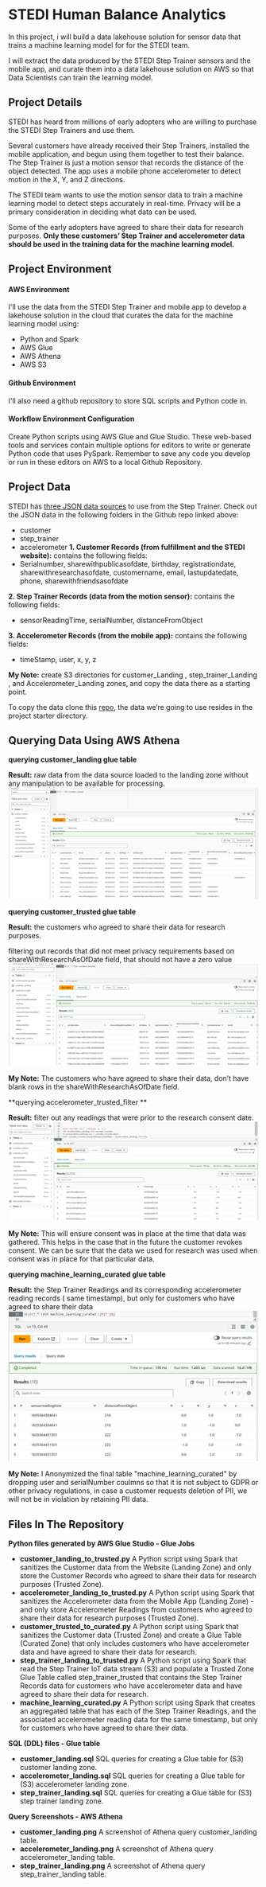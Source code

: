 # STEDI Human Balance Analytics

In this project, i will build a data lakehouse solution for sensor data that trains a machine learning model for for the STEDI team.

I will extract the data produced by the STEDI Step Trainer sensors and the mobile app, and curate them into a data lakehouse solution on AWS so that Data Scientists can train the learning model.



## Project Details
STEDI has heard from millions of early adopters who are willing to purchase the STEDI Step Trainers and use them.

Several customers have already received their Step Trainers, installed the mobile application, and begun using them together to test their balance. The Step Trainer is just a motion sensor that records the distance of the object detected. The app uses a mobile phone accelerometer to detect motion in the X, Y, and Z directions.

The STEDI team wants to use the motion sensor data to train a machine learning model to detect steps accurately in real-time. Privacy will be a primary consideration in deciding what data can be used.

Some of the early adopters have agreed to share their data for research purposes. **Only these customers’ Step Trainer and accelerometer data should be used in the training data for the machine learning model.**

## Project Environment
#### AWS Environment

I'll use the data from the STEDI Step Trainer and mobile app to develop a lakehouse solution in the cloud that curates the data for the machine learning model using:

- Python and Spark
- AWS Glue
- AWS Athena
- AWS S3

#### Github Environment
I'll also need a github repository to store SQL scripts and Python code in.

#### Workflow Environment Configuration
Create Python scripts using AWS Glue and Glue Studio. These web-based tools and services contain multiple options for editors to write or generate Python code that uses PySpark. Remember to save any code you develop or run in these editors on AWS to a local Github Repository.
## Project Data
STEDI has [three JSON data sources](https://github.com/udacity/nd027-Data-Engineering-Data-Lakes-AWS-Exercises/tree/main/project/starter "Project's Data") to use from the Step Trainer. Check out the JSON data in the following folders in the Github repo linked above:
- customer
- step_trainer
- accelerometer
**1. Customer Records (from fulfillment and the STEDI website):**
contains the following fields:
- Serialnumber, sharewithpublicasofdate, birthday, registrationdate, sharewithresearchasofdate, customername, email, lastupdatedate, phone, sharewithfriendsasofdate

**2. Step Trainer Records (data from the motion sensor):**
contains the following fields:
- sensorReadingTime, serialNumber, distanceFromObject

**3. Accelerometer Records (from the mobile app):**
contains the following fields:
- timeStamp, user, x, y, z

**My Note:** create S3 directories for customer_Landing , step_trainer_Landing , and Accelerometer_Landing  zones, and copy the data there as a starting point.

To copy the data clone this [repo](https://github.com/udacity/nd027-Data-Engineering-Data-Lakes-AWS-Exercises/ "Project's Data"), the data we’re going to use resides in the project starter directory.




## Querying Data Using AWS Athena
**querying customer_landing glue table**

**Result:** raw data from the data source loaded to the landing zone without any manipulation to be available for processing.
![customer_landing](./query_screenshots/customer_landing.png)

**querying customer_trusted glue table**

**Result:** the customers who agreed to share their data for research purposes.

filtering out records that did not meet privacy requirements based on shareWithResearchAsOfDate field, that should not have a zero value
![customer_trusted](./query_screenshots/customer_trusted.png)

**My Note:** The customers who have agreed to share their data, don’t have blank rows in the shareWithResearchAsOfDate field.

**querying accelerometer_trusted_filter **

**Result:** filter out any readings that were prior to the research consent date. 
![machine_learning_curated](./query_screenshots/accelerometer_trusted_filter.png)

**My Note:** This will ensure consent was in place at the time that data was gathered. This helps in the case that in the future the customer revokes consent. We can be sure that the data we used for research was used when consent was in place for that particular data.


**querying machine_learning_curated glue table**

**Result:** the Step Trainer Readings and its corresponding accelerometer reading records ( same timestamp), but only for customers who have agreed to share their data
![machine_learning_curated](./query_screenshots/machine_learning_curated.png)

**My Note:** I Anonymized the final table "machine_learning_curated" by dropping  user and serialNumber coulmns so that it is not subject to GDPR or other privacy regulations, in case a customer requests deletion of PII, we will not be in violation by retaining PII data.



## Files In The Repository
**Python files generated by AWS Glue Studio - Glue Jobs** 

- **customer_landing_to_trusted.py** A Python script using Spark that sanitizes the Customer data from the Website (Landing Zone) and only store the Customer Records who agreed to share their data for research purposes (Trusted Zone). 
- **accelerometer_landing_to_trusted.py** A Python script using Spark that sanitizes the Accelerometer data from the Mobile App (Landing Zone) - and only store Accelerometer Readings from customers who agreed to share their data for research purposes (Trusted Zone).
- **customer_trusted_to_curated.py** A Python script using Spark that sanitizes the Customer data (Trusted Zone) and create a Glue Table (Curated Zone) that only includes customers who have accelerometer data and have agreed to share their data for research.
- **step_trainer_landing_to_trusted.py** A Python script using Spark that read the Step Trainer IoT data stream (S3) and populate a Trusted Zone Glue Table called step_trainer_trusted that contains the Step Trainer Records data for customers who have accelerometer data and have agreed to share their data for research.
- **machine_learning_curated.py** A Python script using Spark that creates an aggregated table that has each of the Step Trainer Readings, and the associated accelerometer reading data for the same timestamp, but only for customers who have agreed to share their data.

**SQL (DDL) files - Glue table**
- **customer_landing.sql** SQL queries for creating a Glue table for (S3) customer landing zone.
- **accelerometer_landing.sql** SQL queries for creating a Glue table for (S3) accelerometer landing zone.
- **step_trainer_landing.sql** SQL queries for creating a Glue table for (S3) step trainer landing zone.

**Query Screenshots - AWS Athena**
- **customer_landing.png** A screenshot of Athena query customer_landing table.
- **accelerometer_landing.png** A screenshot of Athena query accelerometer_landing table.
- **step_trainer_landing.png** A screenshot of Athena query step_trainer_landing table.

